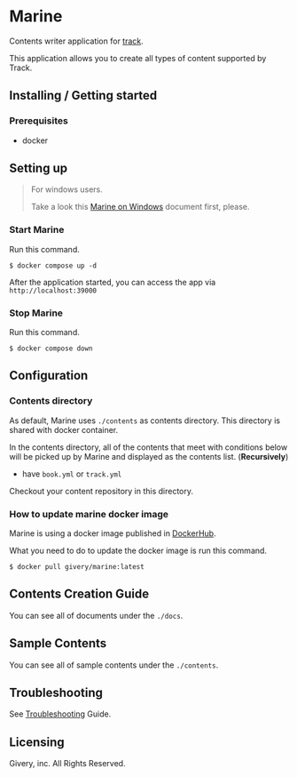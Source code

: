 # Marine

Contents writer application for [track](https://tracks.run/).

This application allows you to create all types of content supported by Track.

## Installing / Getting started
### Prerequisites

- docker

## Setting up

> For windows users.
> 
> Take a look this [Marine on Windows](https://github.com/givery-technology/marine/wiki/Marine-on-Windows) document first, please.

### Start Marine

Run this command.

```
$ docker compose up -d
```

After the application started, you can access the app via `http://localhost:39000`

### Stop Marine

Run this command.

```
$ docker compose down
```
## Configuration

### Contents directory

As default, Marine uses `./contents` as contents directory. This directory is shared with docker container.

In the contents directory, all of the contents that meet with conditions below will be picked up by Marine and displayed as the contents list. (**Recursively**)

- have `book.yml` or `track.yml`

Checkout your content repository in this directory.

### How to update marine docker image

Marine is using a docker image published in [DockerHub](https://hub.docker.com/r/givery/marine/).

What you need to do to update the docker image is run this command.

```
$ docker pull givery/marine:latest
```

## Contents Creation Guide

You can see all of documents under the `./docs`. 

## Sample Contents

You can see all of sample contents under the `./contents`.

## Troubleshooting

See [Troubleshooting](https://github.com/givery-technology/marine/wiki/Troubleshooting) Guide.

## Licensing

Givery, inc. All Rights Reserved.

